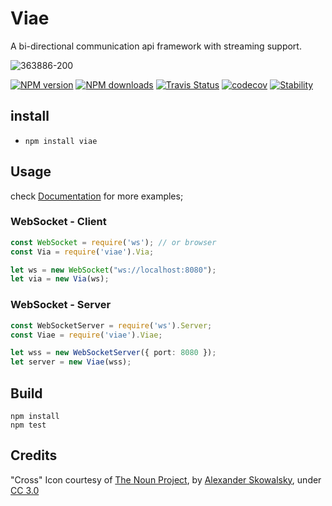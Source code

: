 # Viae

A bi-directional communication api framework with streaming support. 

![363886-200](https://cloud.githubusercontent.com/assets/3584509/22102513/a04d0904-de2f-11e6-9591-ebfa2516ea07.png)

[![NPM version][npm-image]][npm-url]
[![NPM downloads][npm-downloads]][npm-url]
[![Travis Status][travis-image]][travis-url]
[![codecov](https://codecov.io/gh/MeirionHughes/viae/branch/master/graph/badge.svg)](https://codecov.io/gh/MeirionHughes/viae)
[![Stability][stability-image]][stability-url]

## install

* `npm install viae` 

## Usage

check [Documentation](https://github.com/MeirionHughes/viae/wiki) for more examples; 

### WebSocket - Client

```ts
const WebSocket = require('ws'); // or browser
const Via = require('viae').Via;

let ws = new WebSocket("ws://localhost:8080");
let via = new Via(ws);

```

### WebSocket - Server

```ts
const WebSocketServer = require('ws').Server;
const Viae = require('viae').Viae;

let wss = new WebSocketServer({ port: 8080 });
let server = new Viae(wss);
```

## Build

```
npm install
npm test
```

## Credits
"Cross" Icon courtesy of [The Noun Project](https://thenounproject.com/), by [Alexander Skowalsky](https://thenounproject.com/sandorsz/), under [CC 3.0](http://creativecommons.org/licenses/by/3.0/us/)

[npm-url]: https://npmjs.org/package/viae
[npm-image]: http://img.shields.io/npm/v/viae.svg
[npm-downloads]: http://img.shields.io/npm/dm/viae.svg
[travis-url]: https://travis-ci.org/MeirionHughes/viae
[travis-image]: https://img.shields.io/travis/MeirionHughes/viae/master.svg
[stability-image]: https://img.shields.io/badge/stability-1%20%3A%20unstable-red.svg
[stability-url]: https://nodejs.org/api/documentation.html#documentation_stability_index
